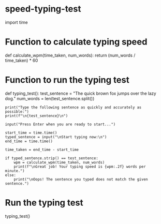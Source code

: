 # speed-typing-test
import time

# Function to calculate typing speed
def calculate_wpm(time_taken, num_words):
    return (num_words / time_taken) * 60

# Function to run the typing test
def typing_test():
    test_sentence = "The quick brown fox jumps over the lazy dog."
    num_words = len(test_sentence.split())

    print("Type the following sentence as quickly and accurately as possible:")
    print(f"\n{test_sentence}\n")

    input("Press Enter when you are ready to start...")

    start_time = time.time()
    typed_sentence = input("\nStart typing now:\n")
    end_time = time.time()

    time_taken = end_time - start_time

    if typed_sentence.strip() == test_sentence:
        wpm = calculate_wpm(time_taken, num_words)
        print(f"\nGreat job! Your typing speed is {wpm:.2f} words per minute.")
    else:
        print("\nOops! The sentence you typed does not match the given sentence.")

# Run the typing test
typing_test()
